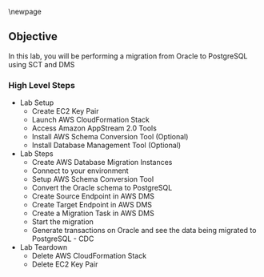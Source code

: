 \newpage

## Objective

In this lab, you will be performing a migration from Oracle to PostgreSQL using SCT and DMS

### High Level Steps

- Lab Setup
    - Create EC2 Key Pair
    - Launch AWS CloudFormation Stack
    - Access Amazon AppStream 2.0 Tools
    - Install AWS Schema Conversion Tool (Optional)
    - Install Database Management Tool (Optional)
- Lab Steps
    - Create AWS Database Migration Instances
    - Connect to your environment
    - Setup AWS Schema Conversion Tool
    - Convert the Oracle schema to PostgreSQL
    - Create Source Endpoint in AWS DMS
    - Create Target Endpoint in AWS DMS
    - Create a Migration Task in AWS DMS
    - Start the migration
    - Generate transactions on Oracle and see the data being migrated to PostgreSQL - CDC
- Lab Teardown
    - Delete AWS CloudFormation Stack
    - Delete EC2 Key Pair